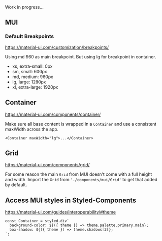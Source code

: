 Work in progress...

## MUI

### Default Breakpoints

https://material-ui.com/customization/breakpoints/

Using md 960 as main breakpoint. But using lg for breakpoint in container.

- xs, extra-small: 0px
- sm, small: 600px
- md, medium: 960px
- lg, large: 1280px
- xl, extra-large: 1920px

## Container

https://material-ui.com/components/container/

Make sure all base content is wrapped in a `Container` and use a consistent maxWidth across the app.

```tsx
<Container maxWidth="lg">...</Container>
```

## Grid

https://material-ui.com/components/grid/

For some reason the main `Grid` from MUI doesn't come with a full height and width. Import the `Grid` from `'./components/mui/Grid'` to get that added by default.

## Access MUI styles in Styled-Components

https://material-ui.com/guides/interoperability/#theme

```tsx
const Container = styled.div`
  background-color: ${({ theme }) => theme.palette.primary.main};
  box-shadow: ${({ theme }) => theme.shadows[3]};
`;
```

